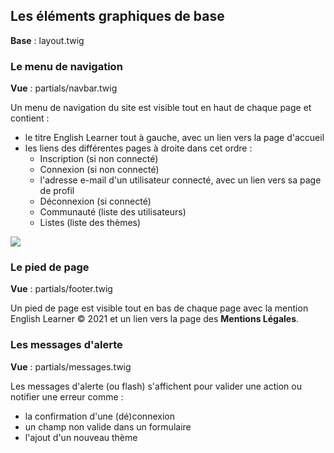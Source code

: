 ## Les éléments graphiques de base

**Base** : layout.twig

### Le menu de navigation

**Vue** : partials/navbar.twig

Un menu de navigation du site est visible tout en haut de chaque page et contient :
- le titre English Learner tout à gauche, avec un lien vers la page d'accueil
- les liens des différentes pages à droite dans cet ordre :
    - Inscription (si non connecté)
    - Connexion (si non connecté)
    - l'adresse e-mail d'un utilisateur connecté, avec un lien vers sa page de profil
    - Déconnexion (si connecté)
    - Communauté (liste des utilisateurs)
    - Listes (liste des thèmes)

![](images/screens/home-stats.png)

### Le pied de page

**Vue** : partials/footer.twig

Un pied de page est visible tout en bas de chaque page avec la mention English Learner &copy; 2021 et un lien vers la page des **Mentions Légales**.

### Les messages d'alerte

**Vue** : partials/messages.twig

Les messages d'alerte (ou flash) s'affichent pour valider une action ou notifier une erreur comme :
- la confirmation d'une (dé)connexion
- un champ non valide dans un formulaire
- l'ajout d'un nouveau thème